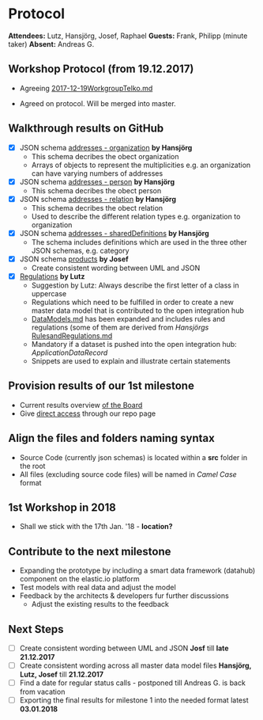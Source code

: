 # Protocol

**Attendees:** Lutz, Hansjörg, Josef, Raphael **Guests:** Frank, Philipp (minute taker) **Absent:** Andreas G.

## Workshop Protocol (from 19.12.2017)
* Agreeing [2017-12-19WorkgroupTelko.md](https://github.com/openintegrationhub/Data-and-Domain-Models/blob/Agenda-19.12.2017/Protocols/2017-12-19WorkgroupTelko.md)

- Agreed on protocol. Will be merged into master.

## Walkthrough results on GitHub
- [x] JSON schema [addresses - organization](https://github.com/openintegrationhub/Data-and-Domain-Models/blob/master/src/main/schema/addresses/organization.json) **by Hansjörg**
  - This schema decribes the obect organization
  - Arrays of objects to represent the multiplicities e.g. an organization can have varying numbers of addresses
- [x] JSON schema [addresses - person](https://github.com/openintegrationhub/Data-and-Domain-Models/blob/master/src/main/schema/addresses/person.json) **by Hansjörg**
  - This schema decribes the obect person
- [x] JSON schema [addresses - relation](https://github.com/openintegrationhub/Data-and-Domain-Models/blob/master/src/main/schema/addresses/relation.json) **by Hansjörg**
  - This schema decribes the obect relation
  - Used to describe the different relation types e.g. organization to organization
- [x] JSON schema [addresses - sharedDefinitions](https://github.com/openintegrationhub/Data-and-Domain-Models/blob/master/src/main/schema/addresses/sharedDefinitions.json) **by Hansjörg**
  - The schema includes definitions which are used in the three other JSON schemas, e.g. category
- [x] JSON schema [products](https://github.com/openintegrationhub/Data-and-Domain-Models/blob/master/src/examples/schema/order.schema.json) **by Josef**
  - Create consistent wording between UML and JSON
- [x] [Regulations](https://github.com/openintegrationhub/Data-and-Domain-Models/blob/master/DataModels/DataModels.md#rules-and-regulation-for-mdms) **by Lutz**
  - Suggestion by Lutz: Always describe the first letter of a class in uppercase
  - Regulations which need to be fulfilled in order to create a new master data model that is contributed to the open integration hub
  - [DataModels.md](https://github.com/openintegrationhub/Data-and-Domain-Models/blob/master/DataModels/DataModels.md) has been expanded and includes rules and regulations (some of them are derived from _Hansjörgs_ [RulesandRegulations.md](https://github.com/openintegrationhub/Data-and-Domain-Models/blob/master/DataModels/RulesandRegulations.md)
  - Mandatory if a dataset is pushed into the open integration hub: _ApplicationDataRecord_
  - Snippets are used to explain and illustrate certain statements




## Provision results of our 1st milestone
* Current results overview [of the Board](https://github.com/openintegrationhub/Board/blob/de265ec062beb0a293629bc5aa67320fb73de776/Milestones.md#result-3---generic-datamodel-for-addresses-and-products-including-guidelines-and-decision-processes)
* Give [direct access](https://github.com/openintegrationhub/Data-and-Domain-Models/blob/master/MilestoneOne.md) through our repo page

## Align the files and folders naming syntax
- Source Code (currently json schemas) is located within a **src** folder in the root
- All files (excluding source code files) will be named in _Camel Case_ format

## 1st Workshop in 2018
* Shall we stick with the 17th Jan. '18 - **location?**

## Contribute to the next milestone
- Expanding the prototype by including a smart data framework (datahub) component on the elastic.io platform
- Test models with real data and adjust the model
- Feedback by the architects & developers fur further discussions
  - Adjust the existing results to the feedback

## Next Steps
- [ ] Create consistent wording between UML and JSON **Josf** till **late 21.12.2017**
- [ ] Create consistent wording across all master data model files **Hansjörg, Lutz, Josef** till **21.12.2017**
- [ ] Find a date for regular status calls - postponed till Andreas G. is back from vacation
- [ ] Exporting the final results for milestone 1 into the needed format latest **03.01.2018**
